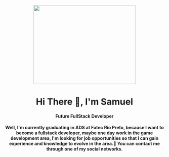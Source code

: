 
<div align="center">
  <img src="https://github.com/DevSamuelBrito/DevSamuelBrito/assets/148384134/31b39702-d47a-43cd-8c2d-bbb8ab8555c0"  width="80%" height="250px">
</div>


<div align="center">
  <h1>Hi There 👋, I'm Samuel 
</h1>
</div>
<div align = "center">
  <h4 color="grow">Future FullStack Developer</h4>
</div>

<div align = "center">
  <h4>Well, I'm currently graduating in ADS at Fatec Rio Preto, because I want to become a fullstack developer, maybe one day work in the game development area, I'm looking for job opportunities so that I can gain experience and knowledge to evolve in the area.📖 You can contact me through one of my social networks.</h4>  
</div>

